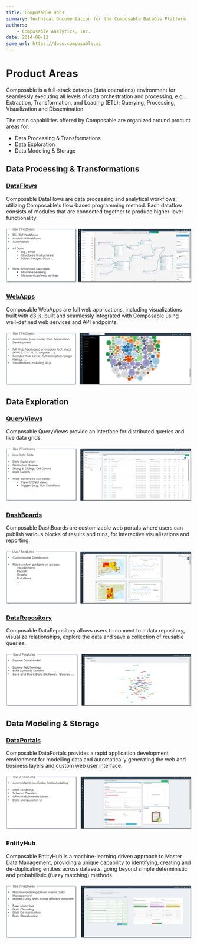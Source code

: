 ```yaml
---
title: Composable Docs
summary: Technical Documentation for the Composable DataOps Platform
authors:
    - Composable Analytics, Inc.
date: 2014-08-12
some_url: https://docs.composable.ai
---
```


# Product Areas

Composable is a full-stack dataops (data operations) environment for seamlessly executing all levels of data orchestration and processing, e.g., Extraction, Transformation, and Loading (ETL); Querying, Processing, Visualization and Dissemination.

The main capabilities offered by Composable are organized around product areas for:

- Data Processing & Transformations
- Data Exploration
- Data Modeling & Storage

## Data Processing & Transformations

### [DataFlows](../DataFlows/01.Overview.md)

Composable DataFlows are data processing and analytical workflows, utilizing Composable's flow-based programming method. Each dataflow consists of modules that are connected together to produce higher-level functionality.

![!Composable DataFlows](img/02.04.DataFlows.png)

### [WebApps](../WebApps/01.Overview.md)

Composable WebApps are full web applications, including visualizations built with d3.js, built and seamlessly integrated with Composable using well-defined web services and API endpoints.

![!Composable WebApps](img/02.04.WebApps.png)

## Data Exploration

### [QueryViews](../QueryViews/01.Overview.md)

Composable QueryViews provide an interface for distributed queries and live data grids. 

![!Composable QueryViews](img/02.04.QueryViews.png)

### [DashBoards](../DashBoards/01.Overview.md)

Composable DashBoards are customizable web portals where users can publish various blocks of results and runs, for interactive visualizations and reporting.

![!Composable DashBoards](img/02.04.DashBoards.png)

### [DataRepository](../DataRepository/01.Overview.md)

Composable DataRepository allows users to connect to a data repository, visualize relationships, explore the data and save a collection of reusable queries.

![!Composable DataRepository](img/02.04.DataExplorer.png)

## Data Modeling & Storage

### [DataPortals](../DataPortals/01.Overview.md)

Composable DataPortals provides a rapid application development environment for modelling data and automatically generating the web and business layers and custom web user interface.

![!Composable DataPortals](img/02.04.DataPortals.png)

### EntityHub

Composable EntityHub is a machine-learning driven approach to Master Data Management, providing a unique capability to identifying, creating and de-duplicating entities across datasets, going beyond simple deterministic and probabilistic (fuzzy matching) methods.

![!Composable EntityHub](img/02.04.EntityHub.png)
